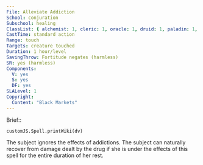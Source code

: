 ```yaml
---
File: Alleviate Addiction
School: conjuration
Subschool: healing
ClassList: { alchemist: 1, cleric: 1, oracle: 1, druid: 1, paladin: 1, ranger: 1, shaman: 1, witch: 1 }
CastTime: standard action
Range: touch
Targets: creature touched
Duration: 1 hour/level
SavingThrow: Fortitude negates (harmless)
SR: yes (harmless)
Components:
  V: yes
  S: yes
  DF: yes
SLALevel: 1
Copyright:
  Content: "Black Markets"
---
```

Brief:: 

```dataviewjs
customJS.Spell.printWiki(dv)
```

The subject ignores the effects of addictions. The subject can naturally recover from damage dealt by the drug if she is under the effects of this spell for the entire duration of her rest.
